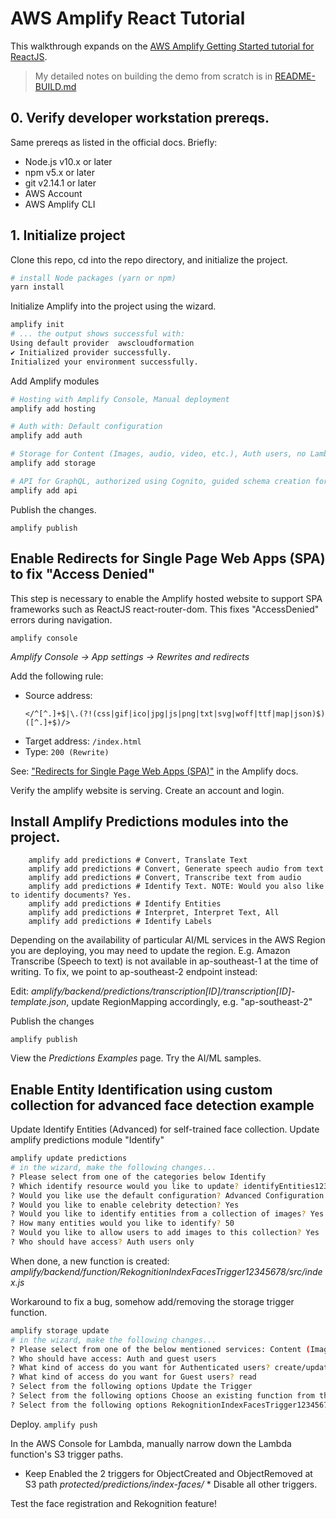 # AWS Amplify React Tutorial

This walkthrough expands on the [AWS Amplify Getting Started tutorial for ReactJS](https://docs.amplify.aws/start/q/integration/react). 

> My detailed notes on building the demo from scratch is in [README-BUILD.md](./README-BUILD.md)

## 0. Verify developer workstation prereqs.

Same prereqs as listed in the official docs. Briefly:
* Node.js v10.x or later
* npm v5.x or later
* git v2.14.1 or later
* AWS Account
* AWS Amplify CLI

## 1. Initialize project

Clone this repo, cd into the repo directory, and initialize the project.

```sh
# install Node packages (yarn or npm)
yarn install
```

Initialize Amplify into the project using the wizard.
```sh
amplify init
# ... the output shows successful with:
Using default provider  awscloudformation
✔ Initialized provider successfully.
Initialized your environment successfully.
```

Add Amplify modules
```sh
# Hosting with Amplify Console, Manual deployment
amplify add hosting

# Auth with: Default configuration
amplify add auth

# Storage for Content (Images, audio, video, etc.), Auth users, no Lambda Trigger.
amplify add storage

# API for GraphQL, authorized using Cognito, guided schema creation for "Todo" type 
amplify add api
```

Publish the changes.
```
amplify publish
```

## Enable Redirects for Single Page Web Apps (SPA) to fix "Access Denied" 

This step is necessary to enable the Amplify hosted website to support SPA frameworks such as ReactJS react-router-dom. This fixes "AccessDenied" errors during navigation. 

```
amplify console
```
*Amplify Console -> App settings -> Rewrites and redirects*

Add the following rule:

* Source address: 
    ```
    </^[^.]+$|\.(?!(css|gif|ico|jpg|js|png|txt|svg|woff|ttf|map|json)$)([^.]+$)/>
    ```
* Target address: 
    ```/index.html```
* Type: 
    ```200 (Rewrite)```

See: 
["Redirects for Single Page Web Apps (SPA)"](https://docs.aws.amazon.com/amplify/latest/userguide/redirects.html#redirects-for-single-page-web-apps-spa) 
in the Amplify docs.

Verify the amplify website is serving. Create an account and login.

## Install Amplify Predictions modules into the project.

```
    amplify add predictions # Convert, Translate Text
    amplify add predictions # Convert, Generate speech audio from text
    amplify add predictions # Convert, Transcribe text from audio
    amplify add predictions # Identify Text. NOTE: Would you also like to identify documents? Yes.
    amplify add predictions # Identify Entities
    amplify add predictions # Interpret, Interpret Text, All
    amplify add predictions # Identify Labels
```

Depending on the availability of particular AI/ML services in the AWS Region you are deploying, you may need to update the region. E.g. Amazon Transcribe (Speech to text) is not available in ap-southeast-1 at the time of writing. To fix, we point to ap-southeast-2 endpoint instead:
    
 Edit: *amplify/backend/predictions/transcription[ID]/transcription[ID]-template.json*, update RegionMapping accordingly, e.g. "ap-southeast-2"

Publish the changes
```
amplify publish
```

View the *Predictions Examples* page. Try the AI/ML samples.


## Enable Entity Identification using custom collection for advanced face detection example

Update Identify Entities (Advanced) for self-trained face collection. Update amplify predictions module "Identify" 
    
```sh
amplify update predictions
# in the wizard, make the following changes...
? Please select from one of the categories below Identify
? Which identify resource would you like to update? identifyEntities12345678
? Would you like use the default configuration? Advanced Configuration
? Would you like to enable celebrity detection? Yes
? Would you like to identify entities from a collection of images? Yes
? How many entities would you like to identify? 50
? Would you like to allow users to add images to this collection? Yes
? Who should have access? Auth users only
```

When done, a new function is created: 
*amplify/backend/function/RekognitionIndexFacesTrigger12345678/src/index.js*

Workaround to fix a bug, somehow add/removing the storage trigger function.
```sh
amplify storage update
# in the wizard, make the following changes...
? Please select from one of the below mentioned services: Content (Images, audio, video, etc.)
? Who should have access: Auth and guest users
? What kind of access do you want for Authenticated users? create/update, read, delete
? What kind of access do you want for Guest users? read
? Select from the following options Update the Trigger
? Select from the following options Choose an existing function from the project
? Select from the following options RekognitionIndexFacesTrigger12345678
```

Deploy.
```amplify push```

In the AWS Console for Lambda, manually narrow down the Lambda function's S3 trigger paths. 
* Keep Enabled the 2 triggers for ObjectCreated and ObjectRemoved at S3 path *protected/predictions/index-faces/* * Disable all other triggers.

Test the face registration and Rekognition feature!


